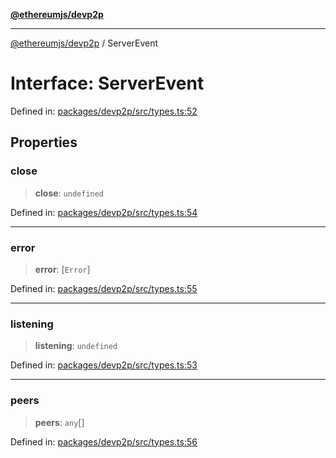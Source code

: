 [**@ethereumjs/devp2p**](../README.md)

***

[@ethereumjs/devp2p](../README.md) / ServerEvent

# Interface: ServerEvent

Defined in: [packages/devp2p/src/types.ts:52](https://github.com/Dargon789/ethereumjs-monorepo/blob/master/packages/devp2p/src/types.ts#L52)

## Properties

### close

> **close**: `undefined`

Defined in: [packages/devp2p/src/types.ts:54](https://github.com/Dargon789/ethereumjs-monorepo/blob/master/packages/devp2p/src/types.ts#L54)

***

### error

> **error**: \[`Error`\]

Defined in: [packages/devp2p/src/types.ts:55](https://github.com/Dargon789/ethereumjs-monorepo/blob/master/packages/devp2p/src/types.ts#L55)

***

### listening

> **listening**: `undefined`

Defined in: [packages/devp2p/src/types.ts:53](https://github.com/Dargon789/ethereumjs-monorepo/blob/master/packages/devp2p/src/types.ts#L53)

***

### peers

> **peers**: `any`[]

Defined in: [packages/devp2p/src/types.ts:56](https://github.com/Dargon789/ethereumjs-monorepo/blob/master/packages/devp2p/src/types.ts#L56)
